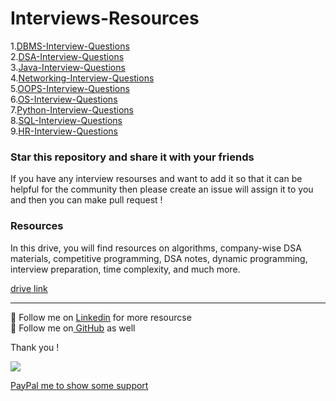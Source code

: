 # Interviews-Resources

1.[DBMS-Interview-Questions](https://github.com/avinash201199/Interviews-Resources/tree/main/DBMS-Interview-Questions)<br>
2.[DSA-Interview-Questions](https://github.com/avinash201199/Interviews-Resources/tree/main/DSA-Interview-Questions)<br>
3.[Java-Interview-Questions](https://github.com/avinash201199/Interviews-Resources/tree/main/Java-Interview-Questions)<br>
4.[Networking-Interview-Questions](https://github.com/avinash201199/Interviews-Resources/tree/main/Networking-Interview-Questions)<br>
5.[OOPS-Interview-Questions](https://github.com/avinash201199/Interviews-Resources/tree/main/OOPS-Interview-Questions)<br>
6.[OS-Interview-Questions](https://github.com/avinash201199/Interviews-Resources/tree/main/OS-Interview-Questions)<br>
7.[Python-Interview-Questions](https://github.com/avinash201199/Interviews-Resources/tree/main/Python-Interview-Questions)<br>
8.[SQL-Interview-Questions](https://github.com/avinash201199/Interviews-Resources/tree/main/SQL-Interview-Questions)<br>
9.[HR-Interview-Questions](https://github.com/avinash201199/Interviews-Resources/tree/main/HR-Interview-Questions)<br>

### Star this repository and share it with your friends

If you have any interview resourses and want to add it so that it can be helpful for the community then please create an issue will assign it to you and then you can make pull request !



### Resources 

In this drive, you will find resources on algorithms, company-wise DSA materials, competitive programming, DSA notes, dynamic programming, interview preparation, time complexity, and much more. <br>

[drive link](https://drive.google.com/drive/folders/1Da_v5uHIvBscWcRRgMsYGq-hJ00dQL9Y) 
<hr>

📌 Follow me on [Linkedin](https://www.linkedin.com/in/avinash-singh-071b79175/) for more resourcse  <br>
📌 Follow me on[ GitHub](https://github.com/avinash201199) as well  <br>




Thank you !

[![](https://img.shields.io/static/v1?label=Sponsor-ME&message=%E2%9D%A4&logo=GitHub&color=%23fe8e86)](https://github.com/sponsors/avinash201199)

[PayPal me to show some support](https://paypal.me/Avinash425) 

